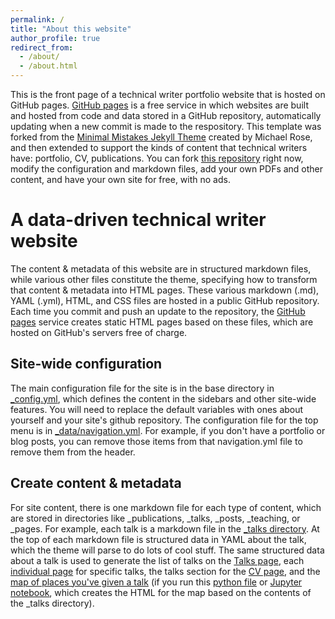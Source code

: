 ```yaml
---
permalink: /
title: "About this website"
author_profile: true
redirect_from: 
  - /about/
  - /about.html
---
```


This is the front page of a technical writer portfolio website that is hosted on GitHub pages. [GitHub pages](https://pages.github.com) is a free service in which websites are built and hosted from code and data stored in a GitHub repository, automatically updating when a new commit is made to the respository. This template was forked from the [Minimal Mistakes Jekyll Theme](https://mmistakes.github.io/minimal-mistakes/) created by Michael Rose, and then extended to support the kinds of content that technical writers have: portfolio, CV, publications. You can fork [this repository](https://github.com/rscarps/rscarps.github.io) right now, modify the configuration and markdown files, add your own PDFs and other content, and have your own site for free, with no ads.

A data-driven technical writer website
======
The content & metadata of this website are in structured markdown files, while various other files constitute the theme, specifying how to transform that content & metadata into HTML pages. These various markdown (.md), YAML (.yml), HTML, and CSS files are hosted in a public GitHub repository. Each time you commit and push an update to the repository, the [GitHub pages](https://pages.github.com/) service creates static HTML pages based on these files, which are hosted on GitHub's servers free of charge.

Site-wide configuration
------
The main configuration file for the site is in the base directory in [_config.yml](https://github.com/rscarps/rscarps.github.io/blob/master/_config.yml), which defines the content in the sidebars and other site-wide features. You will need to replace the default variables with ones about yourself and your site's github repository. The configuration file for the top menu is in [_data/navigation.yml](https://github.com/rscarps/rscarps.github.io/blob/master/_data/navigation.yml). For example, if you don't have a portfolio or blog posts, you can remove those items from that navigation.yml file to remove them from the header. 

Create content & metadata
------
For site content, there is one markdown file for each type of content, which are stored in directories like _publications, _talks, _posts, _teaching, or _pages. For example, each talk is a markdown file in the [_talks directory](https://github.com/rscarps/rscarps.github.io/tree/master/_talks). At the top of each markdown file is structured data in YAML about the talk, which the theme will parse to do lots of cool stuff. The same structured data about a talk is used to generate the list of talks on the [Talks page](https://rscarps.github.io/talks), each [individual page](https://rscarps.github.io/talks/2012-03-01-talk-1) for specific talks, the talks section for the [CV page](https://rscarps.github.io/cv), and the [map of places you've given a talk](https://rscarps.github.io/talkmap.html) (if you run this [python file](https://github.com/rscarps/rscarps.github.io/blob/master/talkmap.py) or [Jupyter notebook](https://github.com/rscarps/rscarps.github.io/blob/master/talkmap.ipynb), which creates the HTML for the map based on the contents of the _talks directory).
